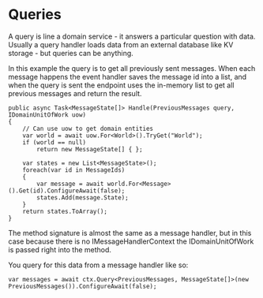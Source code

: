 # Queries

A query is line a domain service - it answers a particular question with data.  Usually a query handler loads data from an external database like KV storage - but queries can be anything.

In this example the query is to get all previously sent messages.  When each message happens the event handler saves the message id into a list, and when the query is sent the endpoint uses the in-memory list to get all previous messages and return the result.

```
public async Task<MessageState[]> Handle(PreviousMessages query, IDomainUnitOfWork uow)
{
    // Can use uow to get domain entities
    var world = await uow.For<World>().TryGet("World");
    if (world == null)
        return new MessageState[] { };

    var states = new List<MessageState>();
    foreach(var id in MessageIds)
    {
        var message = await world.For<Message>().Get(id).ConfigureAwait(false);
        states.Add(message.State);
    }
    return states.ToArray();
}
```

The method signature is almost the same as a message handler, but in this case because there is no IMessageHandlerContext the IDomainUnitOfWork is passed right into the method.

You query for this data from a message handler like so:

```
var messages = await ctx.Query<PreviousMessages, MessageState[]>(new PreviousMessages()).ConfigureAwait(false);
```
